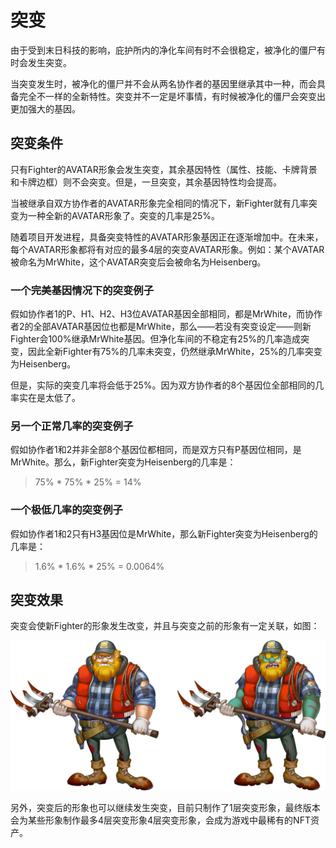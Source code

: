 # 突变

由于受到末日科技的影响，庇护所内的净化车间有时不会很稳定，被净化的僵尸有时会发生突变。

当突变发生时，被净化的僵尸并不会从两名协作者的基因里继承其中一种，而会具备完全不一样的全新特性。突变并不一定是坏事情，有时候被净化的僵尸会突变出更加强大的基因。

## 突变条件

只有Fighter的AVATAR形象会发生突变，其余基因特性（属性、技能、卡牌背景和卡牌边框）则不会突变。但是，一旦突变，其余基因特性均会提高。

当被继承自双方协作者的AVATAR形象完全相同的情况下，新Fighter就有几率突变为一种全新的AVATAR形象了。突变的几率是25%。

随着项目开发进程，具备突变特性的AVATAR形象基因正在逐渐增加中。在未来，每个AVATAR形象都将有对应的最多4层的突变AVATAR形象。例如：某个AVATAR被命名为MrWhite，这个AVATAR突变后会被命名为Heisenberg。

### 一个完美基因情况下的突变例子

假如协作者1的P、H1、H2、H3位AVATAR基因全部相同，都是MrWhite，而协作者2的全部AVATAR基因位也都是MrWhite，那么——若没有突变设定——则新Fighter会100%继承MrWhite基因。但净化车间的不稳定有25%的几率造成突变，因此全新Fighter有75%的几率未突变，仍然继承MrWhite，25%的几率突变为Heisenberg。

但是，实际的突变几率将会低于25%。因为双方协作者的8个基因位全部相同的几率实在是太低了。

### 另一个正常几率的突变例子

假如协作者1和2并非全部8个基因位都相同，而是双方只有P基因位相同，是MrWhite。那么，新Fighter突变为Heisenberg的几率是：

> 75% \* 75% \* 25% = 14%

### 一个极低几率的突变例子

假如协作者1和2只有H3基因位是MrWhite，那么新Fighter突变为Heisenberg的几率是：

> 1.6% \* 1.6% \* 25% = 0.0064%

## 突变效果

突变会使新Fighter的形象发生改变，并且与突变之前的形象有一定关联，如图：

![&#x56FE;&#xFF1A;&#x6B63;&#x5E38;AVATAR&#x4E0E;&#x7A81;&#x53D8;&#x540E;AVATAR](../.gitbook/assets/1.png)

另外，突变后的形象也可以继续发生突变，目前只制作了1层突变形象，最终版本会为某些形象制作最多4层突变形象4层突变形象，会成为游戏中最稀有的NFT资产。

